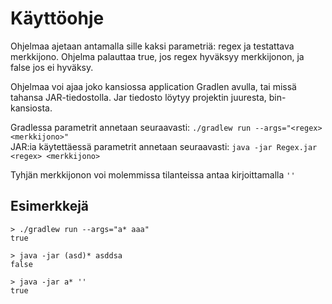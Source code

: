 # Käyttöohje

Ohjelmaa ajetaan antamalla sille kaksi parametriä: regex ja testattava merkkijono.
Ohjelma palauttaa true, jos regex hyväksyy merkkijonon, ja false jos ei hyväksy.

Ohjelmaa voi ajaa joko kansiossa application Gradlen avulla, tai missä tahansa JAR-tiedostolla. Jar tiedosto löytyy projektin juuresta, bin-kansiosta.

Gradlessa parametrit annetaan seuraavasti: `./gradlew run --args="<regex> <merkkijono>"`  
JAR:ia käytettäessä parametrit annetaan seuraavasti: `java -jar Regex.jar <regex> <merkkijono>`

Tyhjän merkkijonon voi molemmissa tilanteissa antaa kirjoittamalla `''`

## Esimerkkejä
`> ./gradlew run --args="a* aaa"`  
`true` 

`> java -jar (asd)* asddsa`  
`false`

`> java -jar a* ''`  
`true`